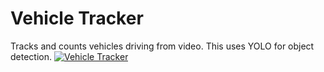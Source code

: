 # Vehicle Tracker
Tracks and counts vehicles driving from video. This uses YOLO for object detection.
[![Vehicle Tracker](https://img.youtu.be/pKSMoAMySSA/0.jpg)](https://youtu.be/pKSMoAMySSA)



